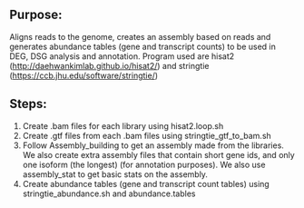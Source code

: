 ## Purpose: 

Aligns reads to the genome, creates an assembly based on reads and generates abundance tables (gene and transcript counts) to be used in DEG, DSG analysis and annotation. 
Program used are hisat2 (http://daehwankimlab.github.io/hisat2/) and stringtie (https://ccb.jhu.edu/software/stringtie/)

## Steps: 

1. Create .bam files for each library using hisat2.loop.sh
2. Create .gtf files from each .bam files using stringtie_gtf_to_bam.sh
3. Follow Assembly_building to get an assembly made from the libraries. We also create extra assembly files that contain short gene ids, and only one isoform (the longest) (for annotation purposes). We also use assembly_stat to get basic stats on the assembly.
4. Create abundance tables (gene and transcript count tables) using stringtie_abundance.sh and abundance.tables

